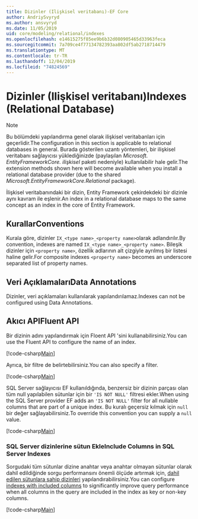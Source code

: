 ```yaml
---
title: Dizinler (Ilişkisel veritabanı)-EF Core
author: AndriySvyryd
ms.author: ansvyryd
ms.date: 11/05/2019
uid: core/modeling/relational/indexes
ms.openlocfilehash: e14615275f85ee9b6b32d080905465d33963feca
ms.sourcegitcommit: 7a709ce4f77134782393aa802df5ab2718714479
ms.translationtype: MT
ms.contentlocale: tr-TR
ms.lasthandoff: 12/04/2019
ms.locfileid: "74824569"
---
```

# <a name="indexes-relational-database"></a><span data-ttu-id="95f32-102">Dizinler (Ilişkisel veritabanı)</span><span class="sxs-lookup"><span data-stu-id="95f32-102">Indexes (Relational Database)</span></span>

> [!NOTE]  
> <span data-ttu-id="95f32-103">Bu bölümdeki yapılandırma genel olarak ilişkisel veritabanları için geçerlidir.</span><span class="sxs-lookup"><span data-stu-id="95f32-103">The configuration in this section is applicable to relational databases in general.</span></span> <span data-ttu-id="95f32-104">Burada gösterilen uzantı yöntemleri, bir ilişkisel veritabanı sağlayıcısı yüklediğinizde (paylaşılan *Microsoft. EntityFrameworkCore. ilişkisel* paketi nedeniyle) kullanılabilir hale gelir.</span><span class="sxs-lookup"><span data-stu-id="95f32-104">The extension methods shown here will become available when you install a relational database provider (due to the shared *Microsoft.EntityFrameworkCore.Relational* package).</span></span>

<span data-ttu-id="95f32-105">İlişkisel veritabanındaki bir dizin, Entity Framework çekirdekdeki bir dizinle aynı kavram ile eşlenir.</span><span class="sxs-lookup"><span data-stu-id="95f32-105">An index in a relational database maps to the same concept as an index in the core of Entity Framework.</span></span>

## <a name="conventions"></a><span data-ttu-id="95f32-106">Kurallar</span><span class="sxs-lookup"><span data-stu-id="95f32-106">Conventions</span></span>

<span data-ttu-id="95f32-107">Kurala göre, dizinler `IX_<type name>_<property name>`olarak adlandırılır.</span><span class="sxs-lookup"><span data-stu-id="95f32-107">By convention, indexes are named `IX_<type name>_<property name>`.</span></span> <span data-ttu-id="95f32-108">Bileşik dizinler için `<property name>`, özellik adlarının alt çizgiyle ayrılmış bir listesi haline gelir.</span><span class="sxs-lookup"><span data-stu-id="95f32-108">For composite indexes `<property name>` becomes an underscore separated list of property names.</span></span>

## <a name="data-annotations"></a><span data-ttu-id="95f32-109">Veri Açıklamaları</span><span class="sxs-lookup"><span data-stu-id="95f32-109">Data Annotations</span></span>

<span data-ttu-id="95f32-110">Dizinler, veri açıklamaları kullanılarak yapılandırılamaz.</span><span class="sxs-lookup"><span data-stu-id="95f32-110">Indexes can not be configured using Data Annotations.</span></span>

## <a name="fluent-api"></a><span data-ttu-id="95f32-111">Akıcı API</span><span class="sxs-lookup"><span data-stu-id="95f32-111">Fluent API</span></span>

<span data-ttu-id="95f32-112">Bir dizinin adını yapılandırmak için Floent API 'sini kullanabilirsiniz.</span><span class="sxs-lookup"><span data-stu-id="95f32-112">You can use the Fluent API to configure the name of an index.</span></span>

[!code-csharp[Main](../../../../samples/core/Modeling/FluentAPI/Relational/IndexName.cs?name=Model&highlight=9)]

<span data-ttu-id="95f32-113">Ayrıca, bir filtre de belirtebilirsiniz.</span><span class="sxs-lookup"><span data-stu-id="95f32-113">You can also specify a filter.</span></span>

[!code-csharp[Main](../../../../samples/core/Modeling/FluentAPI/Relational/IndexFilter.cs?name=Model&highlight=9)]

<span data-ttu-id="95f32-114">SQL Server sağlayıcısı EF kullanıldığında, benzersiz bir dizinin parçası olan tüm null yapılabilen sütunlar için bir `'IS NOT NULL'` filtresi ekler.</span><span class="sxs-lookup"><span data-stu-id="95f32-114">When using the SQL Server provider EF adds an `'IS NOT NULL'` filter for all nullable columns that are part of a unique index.</span></span> <span data-ttu-id="95f32-115">Bu kuralı geçersiz kılmak için `null` bir değer sağlayabilirsiniz.</span><span class="sxs-lookup"><span data-stu-id="95f32-115">To override this convention you can supply a `null` value.</span></span>

[!code-csharp[Main](../../../../samples/core/Modeling/FluentAPI/Relational/IndexNoFilter.cs?name=Model&highlight=10)]

### <a name="include-columns-in-sql-server-indexes"></a><span data-ttu-id="95f32-116">SQL Server dizinlerine sütun Ekle</span><span class="sxs-lookup"><span data-stu-id="95f32-116">Include Columns in SQL Server Indexes</span></span>

<span data-ttu-id="95f32-117">Sorgudaki tüm sütunlar dizine anahtar veya anahtar olmayan sütunlar olarak dahil edildiğinde sorgu performansını önemli ölçüde artırmak için, [dahil edilen sütunlara sahip dizinleri](https://docs.microsoft.com/sql/relational-databases/indexes/create-indexes-with-included-columns) yapılandırabilirsiniz.</span><span class="sxs-lookup"><span data-stu-id="95f32-117">You can configure [indexes with included columns](https://docs.microsoft.com/sql/relational-databases/indexes/create-indexes-with-included-columns) to significantly improve query performance when all columns in the query are included in the index as key or non-key columns.</span></span>

[!code-csharp[Main](../../../../samples/core/Modeling/FluentAPI/Relational/IndexInclude.cs?name=Model)]
